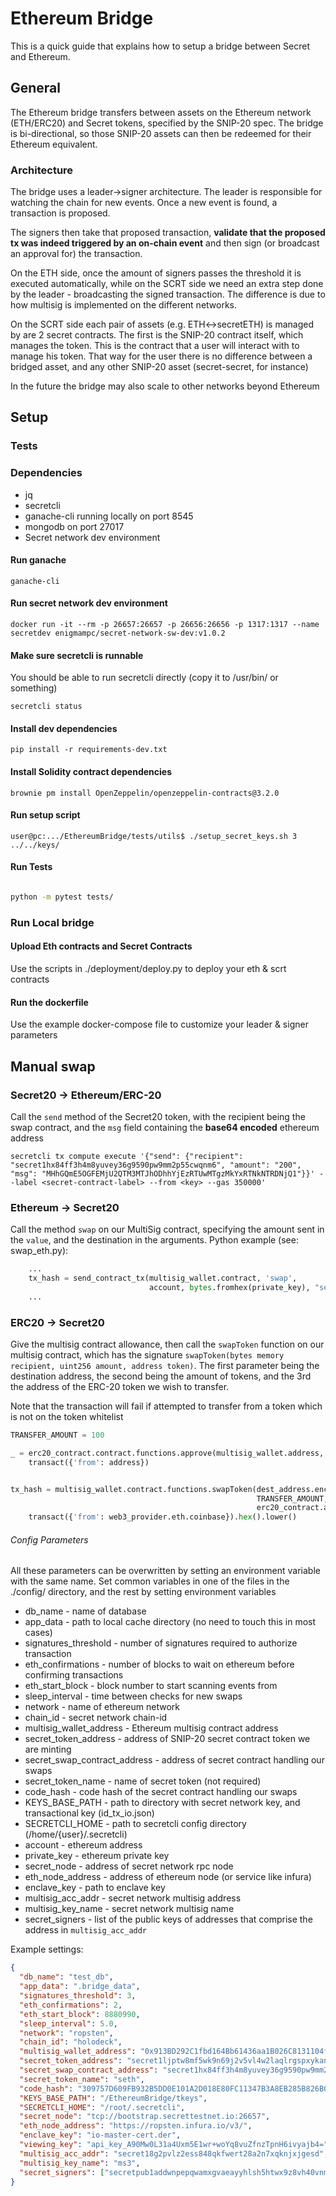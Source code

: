 # Ethereum Bridge
This is a quick guide that explains how to setup a bridge between Secret and Ethereum.

## General

The Ethereum bridge transfers between assets on the Ethereum network (ETH/ERC20) and Secret tokens, specified by the 
SNIP-20 spec. The bridge is bi-directional, so those SNIP-20 assets can then be redeemed for their Ethereum equivalent.

### Architecture
The bridge uses a leader->signer architecture. The leader is responsible for watching the chain for new events. Once a 
new event is found, a transaction is proposed. 

The signers then take that proposed transaction, __validate that the proposed tx was indeed triggered by an on-chain event__
and then sign (or broadcast an approval for) the transaction.

On the ETH side, once the amount of signers passes the threshold it is executed automatically, while on the SCRT side we 
need an extra step done by the leader - broadcasting the signed transaction. The difference is due to how multisig is
implemented on the different networks.

On the SCRT side each pair of assets (e.g. ETH<->secretETH) is managed by are 2 secret contracts. The first is the SNIP-20
contract itself, which manages the token. This is the contract that a user will interact with to manage his token. That way
for the user there is no difference between a bridged asset, and any other SNIP-20 asset (secret-secret, for instance) 

In the future the bridge may also scale to other networks beyond Ethereum

## Setup

### Tests

### Dependencies 
* jq
* secretcli 
* ganache-cli running locally on port 8545
* mongodb on port 27017
* Secret network dev environment

#### Run ganache

```ganache-cli```

#### Run secret network dev environment

```docker run -it --rm -p 26657:26657 -p 26656:26656 -p 1317:1317 --name secretdev enigmampc/secret-network-sw-dev:v1.0.2```

#### Make sure secretcli is runnable

You should be able to run secretcli directly (copy it to /usr/bin/ or something)
```
secretcli status 
```

#### Install dev dependencies

```
pip install -r requirements-dev.txt
```

#### Install Solidity contract dependencies
```
brownie pm install OpenZeppelin/openzeppelin-contracts@3.2.0
```

#### Run setup script
```
user@pc:.../EthereumBridge/tests/utils$ ./setup_secret_keys.sh 3 ../../keys/
```

#### Run Tests

```sh

python -m pytest tests/
```

### Run Local bridge

#### Upload Eth contracts and Secret Contracts

Use the scripts in ./deployment/deploy.py to deploy your eth & scrt contracts

#### Run the dockerfile

Use the example docker-compose file to customize your leader & signer parameters

## Manual swap


### Secret20 -> Ethereum/ERC-20 

Call the `send` method of the Secret20 token, with the recipient being the swap contract, and the `msg` field containing the
__base64 encoded__ ethereum address

```
secretcli tx compute execute '{"send": {"recipient": "secret1hx84ff3h4m8yuvey36g9590pw9mm2p55cwqnm6", "amount": "200", "msg": "MHhGQmE5OGFEMjU2QTM3MTJhODhhYjEzRTUwMTgzMkYxRTNkNTRDNjQ1"}}' --label <secret-contract-label> --from <key> --gas 350000'
```

### Ethereum -> Secret20

Call the method `swap` on our MultiSig contract, specifying the amount sent in the `value`, and the destination in the arguments.
Python example (see: swap_eth.py):
```python
    ...
    tx_hash = send_contract_tx(multisig_wallet.contract, 'swap',
                               account, bytes.fromhex(private_key), "secret13l72vhjngmg55ykajxdnlalktwglyqjqv9pkq4", value=200)
    ...
```

### ERC20 -> Secret20

Give the multisig contract allowance, then call the `swapToken` function on our multisig contract, which has the signature
`swapToken(bytes memory recipient, uint256 amount, address token)`. 
The first parameter being the destination address, the second being the amount of tokens, and the 3rd the address of the ERC-20
token we wish to transfer.

Note that the transaction will fail if attempted to transfer from a token which is not on the token whitelist

```python
TRANSFER_AMOUNT = 100

_ = erc20_contract.contract.functions.approve(multisig_wallet.address, TRANSFER_AMOUNT). \
    transact({'from': address})


tx_hash = multisig_wallet.contract.functions.swapToken(dest_address.encode(),
                                                       TRANSFER_AMOUNT,
                                                       erc20_contract.address). \
    transact({'from': web3_provider.eth.coinbase}).hex().lower()
```


###### Config Parameters

All these parameters can be overwritten by setting an environment variable with the same name. Set common variables in one
of the files in the ./config/ directory, and the rest by setting environment variables

* db_name - name of database
* app_data - path to local cache directory (no need to touch this in most cases)
* signatures_threshold - number of signatures required to authorize transaction 
* eth_confirmations - number of blocks to wait on ethereum before confirming transactions
* eth_start_block - block number to start scanning events from  
* sleep_interval - time between checks for new swaps
* network - name of ethereum network
* chain_id - secret network chain-id
* multisig_wallet_address - Ethereum multisig contract address
* secret_token_address - address of SNIP-20 secret contract token we are minting
* secret_swap_contract_address - address of secret contract handling our swaps
* secret_token_name - name of secret token (not required)
* code_hash - code hash of the secret contract handling our swaps
* KEYS_BASE_PATH - path to directory with secret network key, and transactional key (id_tx_io.json)
* SECRETCLI_HOME - path to secretcli config directory (/home/{user}/.secretcli)
* account - ethereum address
* private_key - ethereum private key
* secret_node - address of secret network rpc node
* eth_node_address - address of ethereum node (or service like infura)
* enclave_key - path to enclave key
* multisig_acc_addr - secret network multisig address
* multisig_key_name - secret network multisig name
* secret_signers - list of the public keys of addresses that comprise the address in `multisig_acc_addr`

Example settings:
```json
{
  "db_name": "test_db",
  "app_data": ".bridge_data",
  "signatures_threshold": 3,
  "eth_confirmations": 2,
  "eth_start_block": 8880990,
  "sleep_interval": 5.0,
  "network": "ropsten",
  "chain_id": "holodeck",
  "multisig_wallet_address": "0x913BD292C1fbd164Bb61436aa1B026C8131104fd",
  "secret_token_address": "secret1ljptw8mf5wk9n69j2v5vl4w2laqlrgspxykanp",
  "secret_swap_contract_address": "secret1hx84ff3h4m8yuvey36g9590pw9mm2p55cwqnm6",
  "secret_token_name": "seth",
  "code_hash": "309757D609FB932B5DD0E101A2D018E80FC11347B3A8EB285B826B0E2CBDA236",
  "KEYS_BASE_PATH": "/EthereumBridge/tkeys",
  "SECRETCLI_HOME": "/root/.secretcli",
  "secret_node": "tcp://bootstrap.secrettestnet.io:26657",
  "eth_node_address": "https://ropsten.infura.io/v3/",
  "enclave_key": "io-master-cert.der",
  "viewing_key": "api_key_A90Mw0L31a4Uxm5E1wr+woYq8vuZfnzTpnH6ivyajb4=",
  "multisig_acc_addr": "secret18g2pvlz2ess848qkfwert28a2n7xqknjxjgesd",
  "multisig_key_name": "ms3",
  "secret_signers": ["secretpub1addwnpepqwamxgvaeayyhlsh5htwx9z8vh40vnm5fwlr5axzn6jheeyv3yxhv2qk5p7", "secretpub1addwnpepqf080zg7qhwh7wx777jfnyaemp366778edfc5yt7238m3vk03a75ypdtyzk", "secretpub1addwnpepqfr4h7p7ylhyjuv0fcef22wu28sgdqljhnz9dtrpafhs4hdkn4r9z3w2z2n"]
}
```
